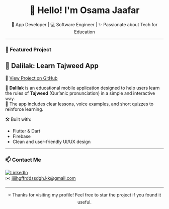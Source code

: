 <h1 align="center">👋 Hello! I'm Osama Jaafar</h1>

<p align="center">
  📱 App Developer | 💻 Software Engineer | ✨ Passionate about Tech for Education
</p>

---

### 📌 Featured Project

## 🎯 Dalilak: Learn Tajweed App

🔗 [View Project on GitHub](https://github.com/OsamaRts/dart)

🕌 **Dalilak** is an educational mobile application designed to help users learn the rules of **Tajweed** (Qur’anic pronunciation) in a simple and interactive way.  
📖 The app includes clear lessons, voice examples, and short quizzes to reinforce learning.

🛠️ Built with:
- Flutter & Dart  
- Firebase  
- Clean and user-friendly UI/UX design

---

### 📫 Contact Me
[![LinkedIn](https://img.shields.io/badge/-Osama%20Jaafar-blue?style=flat&logo=Linkedin&logoColor=white)](https://www.linkedin.com/in/osama-jafar-827077360)  
✉️ jjjjhgffrddssdgh.kk@gmail.com

---

<p align="center">⭐ Thanks for visiting my profile! Feel free to star the project if you found it useful.</p>
